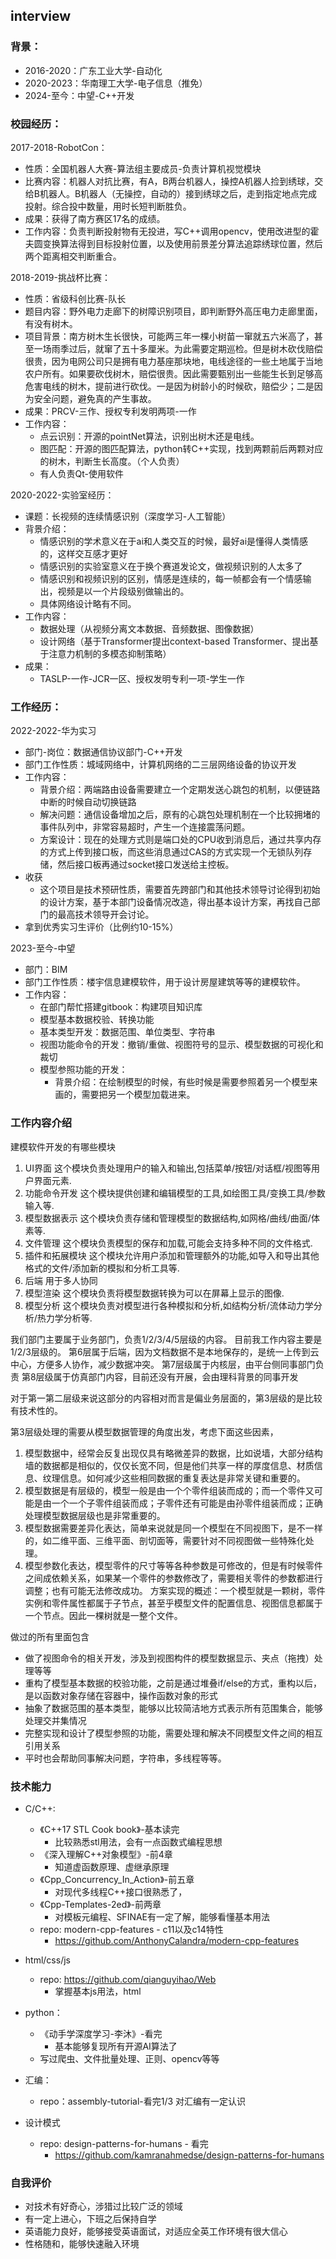 ## interview

### 背景：
* 2016-2020：广东工业大学-自动化
* 2020-2023：华南理工大学-电子信息（推免）
* 2024-至今：中望-C++开发

### 校园经历：
2017-2018-RobotCon：
* 性质：全国机器人大赛-算法组主要成员-负责计算机视觉模块
* 比赛内容：机器人对抗比赛，有A，B两台机器人，操控A机器人捡到绣球，交给B机器人。B机器人（无操控，自动的）接到绣球之后，走到指定地点完成投射。综合投中数量，用时长短判断胜负。
* 成果：获得了南方赛区17名的成绩。
* 工作内容：负责判断投射物有无投进，写C++调用opencv，使用改进型的霍夫圆变换算法得到目标投射位置，以及使用前景差分算法追踪绣球位置，然后两个距离相交判断重合。

2018-2019-挑战杯比赛：
* 性质：省级科创比赛-队长
* 题目内容：野外电力走廊下的树障识别项目，即判断野外高压电力走廊里面，有没有树木。
* 项目背景：南方树木生长很快，可能两三年一棵小树苗一窜就五六米高了，甚至一场雨季过后，就窜了五十多厘米。为此需要定期巡检。但是树木砍伐赔偿很贵，因为电网公司只是拥有电力基座那块地，电线途径的一些土地属于当地农户所有。如果要砍伐树木，赔偿很贵。因此需要甄别出一些能生长到足够高危害电线的树木，提前进行砍伐。一是因为树龄小的时候砍，赔偿少；二是因为安全问题，避免真的产生事故。
* 成果：PRCV-三作、授权专利发明两项-一作
* 工作内容：
  * 点云识别：开源的pointNet算法，识别出树木还是电线。
  * 图匹配：开源的图匹配算法，python转C++实现，找到两颗前后两颗对应的树木，判断生长高度。（个人负责）
  * 有人负责Qt-使用软件
  
2020-2022-实验室经历：
* 课题：长视频的连续情感识别（深度学习-人工智能）
* 背景介绍：
  * 情感识别的学术意义在于ai和人类交互的时候，最好ai是懂得人类情感的，这样交互感才更好
  * 情感识别的实验室意义在于换个赛道发论文，做视频识别的人太多了
  * 情感识别和视频识别的区别，情感是连续的，每一帧都会有一个情感输出，视频是以一个片段级别做输出的。
  * 具体网络设计略有不同。
* 工作内容：
  * 数据处理（从视频分离文本数据、音频数据、图像数据）
  * 设计网络（基于Transformer提出context-based Transformer、提出基于注意力机制的多模态抑制策略）
* 成果：
  * TASLP-一作-JCR一区、授权发明专利一项-学生一作
  
### 工作经历：
2022-2022-华为实习
* 部门-岗位：数据通信协议部门-C++开发
* 部门工作性质：城域网络中，计算机网络的二三层网络设备的协议开发
* 工作内容：
  * 背景介绍：两端路由设备需要建立一个定期发送心跳包的机制，以便链路中断的时候自动切换链路
  * 解决问题：通信设备增加之后，原有的心跳包处理机制在一个比较拥堵的事件队列中，非常容易超时，产生一个连接震荡问题。
  * 方案设计：现在的处理方式则是端口处的CPU收到消息后，通过共享内存的方式上传到接口板，而这些消息通过CAS的方式实现一个无锁队列存储，然后接口板再通过socket接口发送给主控板。
* 收获
  * 这个项目是技术预研性质，需要首先跨部门和其他技术领导讨论得到初始的设计方案，基于本部门设备情况改造，得出基本设计方案，再找自己部门的最高技术领导开会讨论。
* 拿到优秀实习生评价（比例约10-15%）

2023-至今-中望
* 部门：BIM
* 部门工作性质：楼宇信息建模软件，用于设计房屋建筑等等的建模软件。
* 工作内容：
  * 在部门帮忙搭建gitbook：构建项目知识库
  * 模型基本数据校验、转换功能
  * 基本类型开发：数据范围、单位类型、字符串
  * 视图功能命令的开发：撤销/重做、视图符号的显示、模型数据的可视化和裁切
  * 模型参照功能的开发：
    * 背景介绍：在绘制模型的时候，有些时候是需要参照着另一个模型来画的，需要把另一个模型加载进来。

### 工作内容介绍
建模软件开发的有哪些模块
1. UI界面
    这个模块负责处理用户的输入和输出,包括菜单/按钮/对话框/视图等用户界面元素.
2. 功能命令开发
    这个模块提供创建和编辑模型的工具,如绘图工具/变换工具/参数输入等.
3. 模型数据表示
    这个模块负责存储和管理模型的数据结构,如网格/曲线/曲面/体素等.
4. 文件管理
    这个模块负责模型的保存和加载,可能会支持多种不同的文件格式.
5. 插件和拓展模块
    这个模块允许用户添加和管理额外的功能,如导入和导出其他格式的文件/添加新的模拟和分析工具等.
6. 后端
    用于多人协同
7. 模型渲染
    这个模块负责将模型数据转换为可以在屏幕上显示的图像.
8. 模型分析
    这个模块负责对模型进行各种模拟和分析,如结构分析/流体动力学分析/热力学分析等.

我们部门主要属于业务部门，负责1/2/3/4/5层级的内容。
目前我工作内容主要是1/2/3层级的。
第6层属于后端，因为文档数据不是本地保存的，是统一上传到云中心，方便多人协作，减少数据冲突。
第7层级属于内核层，由平台侧同事部门负责
第8层级属于仿真部门内容，目前还没有开展，会由理科背景的同事开发

对于第一第二层级来说这部分的内容相对而言是偏业务层面的，第3层级的是比较有技术性的。

第3层级处理的需要从模型数据管理的角度出发，考虑下面这些因素，
1. 模型数据中，经常会反复出现仅具有略微差异的数据，比如说墙，大部分结构墙的数据都是相似的，仅仅长宽不同，但是他们共享一样的厚度信息、材质信息、纹理信息。如何减少这些相同数据的重复表达是非常关键和重要的。
2. 模型数据是有层级的，模型一般是由一个个零件组装而成的；而一个零件又可能是由一个一个子零件组装而成；子零件还有可能是由孙零件组装而成；正确处理模型数据层级也是非常重要的。
3. 模型数据需要差异化表达，简单来说就是同一个模型在不同视图下，是不一样的，如二维平面、三维平面、剖切面等，需要针对不同视图做一些特殊化处理。
4. 模型参数化表达，模型零件的尺寸等等各种参数是可修改的，但是有时候零件之间成依赖关系，如果某一个零件的参数修改了，需要相关零件的参数都进行调整；也有可能无法修改成功。
方案实现的概述：一个模型就是一颗树，零件实例和零件属性都属于子节点，甚至乎模型文件的配置信息、视图信息都属于一个节点。因此一棵树就是一整个文件。

做过的所有里面包含
* 做了视图命令的相关开发，涉及到视图构件的模型数据显示、夹点（拖拽）处理等等
* 重构了模型基本数据的校验功能，之前是通过堆叠if/else的方式，重构以后，是以函数对象存储在容器中，操作函数对象的形式
* 抽象了数据范围的基本类型，能够以比较简洁地方式表示所有范围集合，能够处理交并集情况
* 完整实现和设计了模型参照的功能，需要处理和解决不同模型文件之间的相互引用关系
* 平时也会帮助同事解决问题，字符串，多线程等等。

### 技术能力
* C/C++:
  * 《C++17 STL Cook book》-基本读完
    - 比较熟悉stl用法，会有一点函数式编程思想
  * 《深入理解C++对象模型》-前4章
    - 知道虚函数原理、虚继承原理
  * 《Cpp_Concurrency_In_Action》-前五章
    - 对现代多线程C++接口很熟悉了，
  * 《Cpp-Templates-2ed》-前两章
    - 对模板元编程、SFINAE有一定了解，能够看懂基本用法
  * repo: modern-cpp-features - c11以及c14特性
    - https://github.com/AnthonyCalandra/modern-cpp-features

* html/css/js
  * repo: https://github.com/qianguyihao/Web
    * 掌握基本js用法，html

* python：
  * 《动手学深度学习-李沐》-看完
    - 基本能够复现所有开源AI算法了
  * 写过爬虫、文件批量处理、正则、opencv等等

* 汇编：
  * repo：assembly-tutorial-看完1/3
    对汇编有一定认识

* 设计模式
  * repo: design-patterns-for-humans - 看完
    - https://github.com/kamranahmedse/design-patterns-for-humans

### 自我评价
* 对技术有好奇心，涉猎过比较广泛的领域
* 有一定上进心，下班之后保持自学
* 英语能力良好，能够接受英语面试，对适应全英工作环境有很大信心
* 性格随和，能够快速融入环境